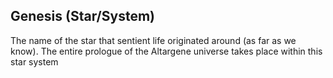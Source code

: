## Genesis (Star/System)
The name of the star that sentient life originated around (as far as we know). The entire prologue of the Altargene universe takes place within this star system